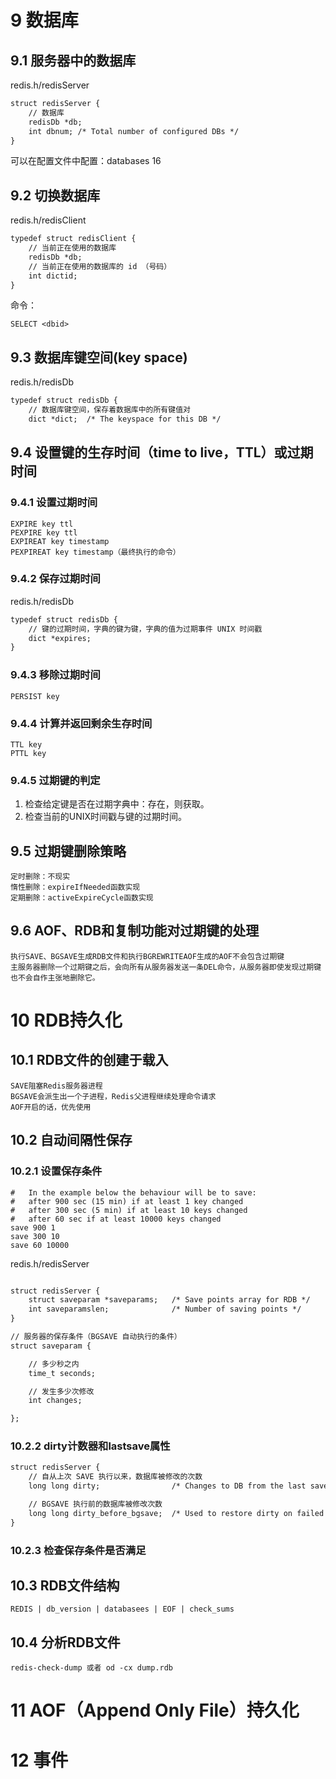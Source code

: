 # 9 数据库

## 9.1 服务器中的数据库
redis.h/redisServer
```cfml
struct redisServer {
    // 数据库
    redisDb *db;
    int dbnum; /* Total number of configured DBs */
}
```
可以在配置文件中配置：databases 16

## 9.2 切换数据库
redis.h/redisClient
```cfml
typedef struct redisClient {
    // 当前正在使用的数据库
    redisDb *db;
    // 当前正在使用的数据库的 id （号码）
    int dictid;
}
```
命令：
    
    SELECT <dbid>

## 9.3 数据库键空间(key space)
redis.h/redisDb
```cfml
typedef struct redisDb {
    // 数据库键空间，保存着数据库中的所有键值对
    dict *dict;  /* The keyspace for this DB */
```
## 9.4 设置键的生存时间（time to live，TTL）或过期时间

### 9.4.1 设置过期时间
    EXPIRE key ttl
    PEXPIRE key ttl
    EXPIREAT key timestamp
    PEXPIREAT key timestamp（最终执行的命令）
    
### 9.4.2 保存过期时间
redis.h/redisDb
```cfml
typedef struct redisDb {
    // 键的过期时间，字典的键为键，字典的值为过期事件 UNIX 时间戳
    dict *expires; 
}
```

### 9.4.3 移除过期时间
    PERSIST key

### 9.4.4 计算并返回剩余生存时间
    TTL key
    PTTL key
    
### 9.4.5 过期键的判定
1. 检查给定键是否在过期字典中：存在，则获取。
2. 检查当前的UNIX时间戳与键的过期时间。

## 9.5 过期键删除策略
    定时删除：不现实
    惰性删除：expireIfNeeded函数实现
    定期删除：activeExpireCycle函数实现

## 9.6 AOF、RDB和复制功能对过期键的处理
    执行SAVE、BGSAVE生成RDB文件和执行BGREWRITEAOF生成的AOF不会包含过期键
    主服务器删除一个过期键之后，会向所有从服务器发送一条DEL命令，从服务器即使发现过期键也不会自作主张地删除它。
    
# 10 RDB持久化

## 10.1 RDB文件的创建于载入
    SAVE阻塞Redis服务器进程
    BGSAVE会派生出一个子进程，Redis父进程继续处理命令请求
    AOF开启的话，优先使用
    
## 10.2 自动间隔性保存

### 10.2.1 设置保存条件
```
#   In the example below the behaviour will be to save:
#   after 900 sec (15 min) if at least 1 key changed
#   after 300 sec (5 min) if at least 10 keys changed
#   after 60 sec if at least 10000 keys changed
save 900 1
save 300 10
save 60 10000
```

redis.h/redisServer
```cfml

struct redisServer {
    struct saveparam *saveparams;   /* Save points array for RDB */
    int saveparamslen;              /* Number of saving points */
}

// 服务器的保存条件（BGSAVE 自动执行的条件）
struct saveparam {

    // 多少秒之内
    time_t seconds;

    // 发生多少次修改
    int changes;

};

```

### 10.2.2 dirty计数器和lastsave属性
```cfml
struct redisServer {
    // 自从上次 SAVE 执行以来，数据库被修改的次数
    long long dirty;                /* Changes to DB from the last save */

    // BGSAVE 执行前的数据库被修改次数
    long long dirty_before_bgsave;  /* Used to restore dirty on failed BGSAVE */
}
```

### 10.2.3 检查保存条件是否满足

## 10.3 RDB文件结构
    REDIS | db_version | databasees | EOF | check_sums
## 10.4 分析RDB文件
    redis-check-dump 或者 od -cx dump.rdb

# 11 AOF（Append Only File）持久化

# 12 事件
